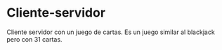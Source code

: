 # Cliente-servidor
Cliente servidor con un juego de cartas.
Es un juego similar al blackjack pero con 31 cartas.
